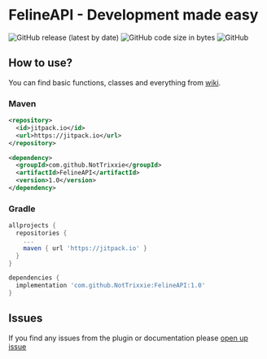 # FelineAPI - Development made easy
![GitHub release (latest by date)](https://img.shields.io/github/v/release/NotTrixxie/FelineAPI) ![GitHub code size in bytes](https://img.shields.io/github/languages/code-size/NotTrixxie/FelineAPI) ![GitHub](https://img.shields.io/github/license/NotTrixxie/FelineAPI)


## How to use?
You can find basic functions, classes and everything from [wiki](https://github.com/NotTrixxie/FelineAPI/wiki).


### Maven
```xml
<repository>
  <id>jitpack.io</id>
  <url>https://jitpack.io</url>
</repository>
```
```xml
<dependency>
  <groupId>com.github.NotTrixxie</groupId>
  <artifactId>FelineAPI</artifactId>
  <version>1.0</version>
</dependency>
```

### Gradle
```gradle
allprojects {
  repositories {
    ...
    maven { url 'https://jitpack.io' }
  }
}
```
```gradle
dependencies {
  implementation 'com.github.NotTrixxie:FelineAPI:1.0'
}
```

## Issues
If you find any issues from the plugin or documentation please [open up issue](https://github.com/NotTrixxie/FelineAPI/issues)
